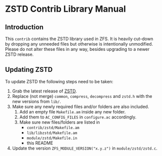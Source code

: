 # ZSTD Contrib Library Manual

## Introduction

This `contrib` contains the ZSTD library used in ZFS. It is heavily cut-down by
dropping any unneeded files but otherwise is intentionally unmodified. Please do
not alter these files in any way, besides upgrading to a newer ZSTD release.

## Updating ZSTD

To update ZSTD the following steps need to be taken:

1. Grab the latest release of [ZSTD](https://github.com/facebook/zstd/releases).
2. Replace (not merge) `common`, `compress`, `decompress` and `zstd.h` with the
   new versions from `lib/`.
3. Make sure any newly required files and/or folders are also included.
   1. Add an empty file `Makefile.am` inside any new folder.
   2. Add them to `AC_CONFIG_FILES` in `configure.ac` accordingly.
   3. Make sure new files/folders are listed in
      - `contrib/zstd/Makefile.am`
      - `lib/libzstd/Makefile.am`
      - `module/zstd/Makefile.in`
      - this README
4. Update the version `ZFS_MODULE_VERSION("x.y.z")` in `module/zstd/zstd.c`.
